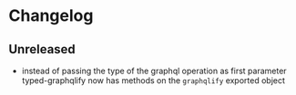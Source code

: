# Changelog

## Unreleased

- instead of passing the type of the graphql operation as first parameter typed-graphqlify now has methods on the `graphqlify` exported object
